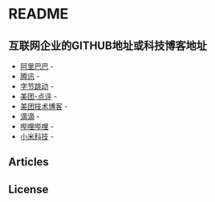 # README


## 互联网企业的GITHUB地址或科技博客地址

- [阿里巴巴](https://github.com/alibaba) - 
- [腾讯](https://github.com/Tencent) - 
- [字节跳动]() - 
- [美团-点评](https://github.com/meituan-dianping) - 
- [美团技术博客](https://tech.meituan.com/) - 
- [滴滴](https://github.com/didi) - 
- [哔哩哔哩](https://github.com/bilibili) - 
- [小米科技](https://github.com/XiaoMi) - 

## Articles

## License

